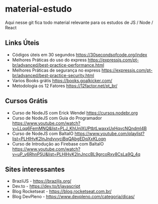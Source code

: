# material-estudo
Aqui nesse git fica todo material relevante para os estudos de JS / Node / React

## Links Úteis

* Códigos úteis em 30 segundos https://30secondsofcode.org/index
* Melhores Práticas do uso do express https://expressjs.com/pt-br/advanced/best-practice-performance.html
* Melhores Práticas de segurança no express https://expressjs.com/pt-br/advanced/best-practice-security.html
* Varios Books grátis https://books.goalkicker.com/
* Metodologia os 12 Fatores https://12factor.net/pt_br/


## Cursos Grátis

* Curso de NodeJS com Erick Wendel https://cursos.nodebr.org
* Curso de NodeJS com Guia do Programador https://www.youtube.com/watch?v=LLqq6FemMNQ&list=PLJ_KhUnlXUPtbtLwaxxUxHqvcNQndmI4B
* Curso de NodeJS com BaltaIO https://www.youtube.com/playlist?list=PLHlHvK2lnJndvvycjBqQAbgEDqXxKLoqn
* Curso de Introdução ao Firebase com BaltaIO https://www.youtube.com/watch?v=uP_v6RhnP5U&list=PLHlHvK2lnJnccBL9grcoRxv8CsLa9Q_4q


## Sites interessantes

* BrazilJS - https://braziljs.org/
* Dev.to - https://dev.to/t/javascript
* Blog Rocketseat - https://blog.rocketseat.com.br/
* Blog DevPleno - https://www.devpleno.com/categoria/dicas/

